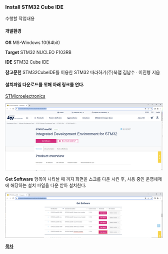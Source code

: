 ### Install STM32 Cube IDE

수행할 작업내용

#### 개발환경

**OS** MS-Windows 10(64bit)

**Target** STM32 NUCLEO F103RB

**IDE** STM32 Cube IDE

**참고문헌** STM32CubeIDE를 이용한 STM32 따라하기(주)북랩 김남수 ∙ 이진형 지음 

#### 설치파일 다운로드를 위해 아래 링크를 연다.

[STMicroelectronics](https://www.st.com/en/development-tools/stm32cubeide.html)



![](./img/install_stm32cubeide1.png)

**Get Software** 항목이 나타날 때 까지 화면을 스크롤 다운 시킨 후, 사용 중인 운영체제에 해당하는 설치 파일을 다운 받아 설치한다.

![](./img/install_stm32cubeide2.png)







[**목차**](../README.md) 



